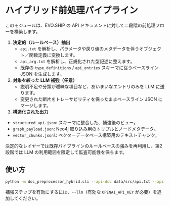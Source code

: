 # ハイブリッド前処理パイプライン

このモジュールは、EVO.SHIP の API ドキュメントに対して二段階の前処理フローを構築します。

1. **決定的（ルールベース）抽出**
   - `api.txt` を解析し、パラメータや戻り値のメタデータを伴うオブジェクト／関数定義に変換します。
   - `api_arg.txt` を解析し、正規化された型記述に整えます。
   - 既存の `type_definitions` / `api_entries` スキーマに従うベースライン JSON を生成します。
2. **対象を絞った LLM 補強（任意）**
   - 説明不足や分類が曖昧な項目など、あいまいなエントリのみを LLM に送ります。
   - 変更された断片をトレーサビリティを保ったままベースライン JSON にマージします。
3. **構造化された出力**
 - `structured_api.json`: スキーマに整合した、補強後のビュー。
 - `graph_payload.json`: Neo4j 取り込み用のトリプルとノードメタデータ。
 - `vector_chunks.jsonl`: ベクターデータベース構築用のテキストチャンク。

決定的なレイヤーでは既存パイプラインのルールベースの強みを再利用し、第2段階では LLM の利用範囲を限定して監査可能性を保ちます。

## 使い方

```bash
python -m doc_preprocessor_hybrid.cli --api-doc data/src/api.txt --api-arg data/src/api_arg.txt --output-dir doc_preprocessor_hybrid/out
```

補強ステップを有効にするには、`--llm`（有効な `OPENAI_API_KEY` が必要）を追加してください。
